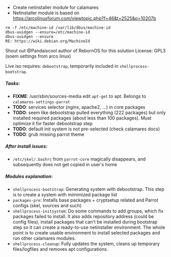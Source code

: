 - Create netinstaller module for calamares
- Netinstaller module is based on https://arcolinuxforum.com/viewtopic.php?f=46&t=2525&p=10207b
```
rm -f /etc/machine-id /var/lib/dbus/machine-id
dbus-uuidgen --ensure=/etc/machine-id
dbus-uuidgen --ensure
RE: https://wiki.debian.org/MachineId
```
Shout out @Pandaiscool author of RebornOS for this solution
License: GPL3 (soem settings from arco linux)

Live iso requires: `debootstrap`, temporarily included in `shellprocess-bootstrap`.

##### Tasks:
- **FIXME**: /usr/sbin/sources-media edit `apt-get` to apt. Belongs to `calamares-settings-parrot`
- **TODO**: services selector (nginx, apache2, ...) in core packages
- **TODO**: seem like debootstrap pulled everything (222 packages) but only installed required packages (about less than 100 packages). Must optimize it for faster debootstrap step
- **TODO**: default init system is not pre-selected (check calamares docs)
- **TODO**: grub missing parrot theme

##### After install issues:
- `/etc/skel/.bashrc` from `parrot-core` magically disappears, and subsequently does not get copied in user's home

##### Modules explanation:
- `shellprocess-bootstrap`: Generating system with debootstrap. This step is to create a system with mimimized package list
- `packages-pre`: Installs base packages + cryptsetup related and Parrot configs (skel, sources and such)
- `shellprocess-initsystem`: Do some commands to add groups, which fix packages failed to install. It also adds repository address (could be config files), install packages that can't be installed during bootstrap step so it can create a ready-to-use netinstaller environment. The whole point is to create usable environment to install selected packages and run other calamares modules.
- `shellprocess-cleanup`: Fully updates the system, cleans up temporary files/logfiles and removes apt configurations.
